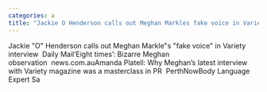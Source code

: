 ```yaml
---
categories: a
title: "Jackie O Henderson calls out Meghan Markles fake voice in Variety interview  Daily Mail"
---
```

Jackie "O" Henderson calls out Meghan Markle"s "fake voice" in Variety interview&nbsp;&nbsp;Daily Mail‘Eight times’: Bizarre Meghan observation&nbsp;&nbsp;news.com.auAmanda Platell: Why Meghan’s latest interview with Variety magazine was a masterclass in PR&nbsp;&nbsp;PerthNowBody Language Expert Sa